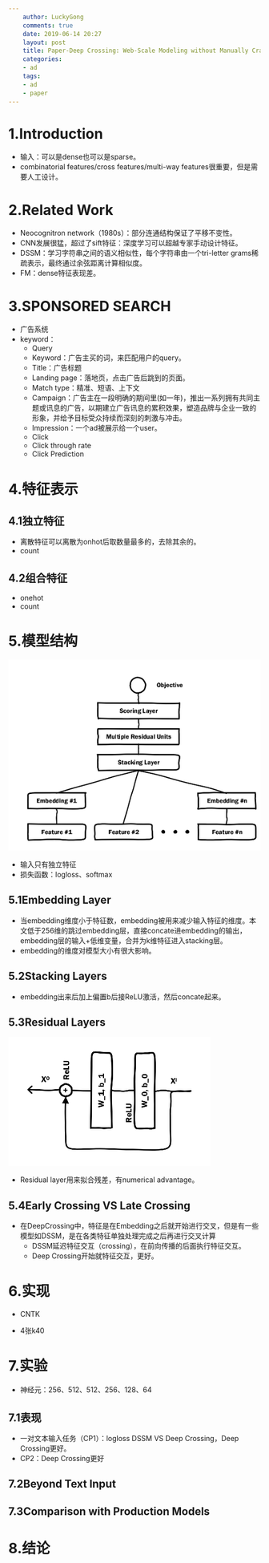 ```yaml
---
    author: LuckyGong
    comments: true
    date: 2019-06-14 20:27
    layout: post
    title: Paper-Deep Crossing: Web-Scale Modeling without Manually Crafted Combinatorial Features
    categories:
    - ad
    tags:
    - ad
    - paper
---
```


# 1.Introduction

- 输入：可以是dense也可以是sparse。
- combinatorial features/cross features/multi-way features很重要，但是需要人工设计。



# 2.Related Work

- Neocognitron network（1980s）：部分连通结构保证了平移不变性。
- CNN发展很猛，超过了sift特征：深度学习可以超越专家手动设计特征。
- DSSM：学习字符串之间的语义相似性，每个字符串由一个tri-letter grams稀疏表示，最终通过余弦距离计算相似度。
- FM：dense特征表现差。



# 3.SPONSORED SEARCH

- 广告系统
- keyword：
  - Query
  - Keyword：广告主买的词，来匹配用户的query。
  - Title：广告标题
  - Landing page：落地页，点击广告后跳到的页面。
  - Match type：精准、短语、上下文
  - Campaign：广告主在一段明确的期间里(如一年)，推出一系列拥有共同主题或讯息的广告，以期建立广告讯息的累积效果，塑造品牌与企业一致的形象，并给予目标受众持续而深刻的刺激与冲击。
  - Impression：一个ad被展示给一个user。
  - Click
  - Click through rate
  - Click Prediction

# 4.特征表示

## 4.1独立特征

- 离散特征可以离散为onhot后取数量最多的，去除其余的。
- count

## 4.2组合特征

- onehot
- count

# 5.模型结构

![](.\img\1.png)

- 输入只有独立特征
- 损失函数：logloss、softmax

## 5.1Embedding Layer

- 当embedding维度小于特征数，embedding被用来减少输入特征的维度。本文低于256维的跳过embedding层，直接concate进embedding的输出，embedding层的输入+低维变量，合并为k维特征进入stacking层。
- embedding的维度对模型大小有很大影响。

## 5.2Stacking Layers

- embedding出来后加上偏置b后接ReLU激活，然后concate起来。

## 5.3Residual Layers

![](./img/2.png)

- Residual layer用来拟合残差，有numerical advantage。

## 5.4Early Crossing VS Late Crossing

- 在DeepCrossing中，特征是在Embedding之后就开始进行交叉，但是有一些模型如DSSM，是在各类特征单独处理完成之后再进行交叉计算
  - DSSM延迟特征交互（crossing），在前向传播的后面执行特征交互。
  - Deep Crossing开始就特征交互，更好。

# 6.实现

- CNTK

- 4张k40

# 7.实验

- 神经元：256、512、512、256、128、64

## 7.1表现

- 一对文本输入任务（CP1）：logloss DSSM VS Deep Crossing，Deep Crossing更好。
- CP2：Deep Crossing更好

## 7.2Beyond Text Input

## 7.3Comparison with Production Models

# 8.结论



